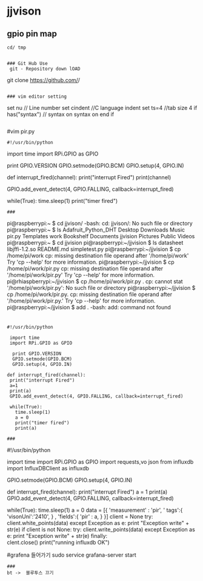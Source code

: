 # jjvison

## gpio pin map
```
cd/ tmp


### Git Hub Use
 git - Repository down lOAD
  ```
  git clone https://github.com/<user name>/<repository name>
  ```
  
  ### vim editor setting
  ```
  set nu  // Line number
  set cindent //C language indent
  set ts=4  //tab size 4
  if has("syntax")  // syntax on
    syntax on
   end if
   ```
```
   #vim pir.py

    #!/usr/bin/python
  
  import time
import RPi.GPIO as GPIO
 
 print GPIO.VERSION
  GPIO.setmode(GPIO.BCM)
 GPIO.setup(4, GPIO.IN)

 def interrupt_fired(channel):
     print("interrupt Fired")
    print(channel)

GPIO.add_event_detect(4, GPIO.FALLING, callback=interrupt_fired)
 
while(True):
  time.sleep(1)
     print("timer fired")
 
 ```
 ###
 ```
 pi@raspberrypi:~ $ cd jjvison/
-bash: cd: jjvison/: No such file or directory
pi@raspberrypi:~ $ ls
Adafruit_Python_DHT  Desktop    Downloads  Music     pir.py  Templates  work
Bookshelf            Documents  jjvision   Pictures  Public  Videos
pi@raspberrypi:~ $ cd jjvision
pi@raspberrypi:~/jjvision $ ls
datasheet  libjffi-1.2.so  README.md  simpletest.py
pi@raspberrypi:~/jjvision $ cp /home/pi/work
cp: missing destination file operand after '/home/pi/work'
Try 'cp --help' for more information.
pi@raspberrypi:~/jjvision $ cp /home/pi/work/pir.py
cp: missing destination file operand after '/home/pi/work/pir.py'
Try 'cp --help' for more information.
pi@rhiaspberrypi:~/jjvision $ cp /home/pi/work/pir.py .
cp: cannot stat '/home/pi/work/pir.py': No such file or directory
pi@raspberrypi:~/jjvision $ cp /home/pi/work/pir.py.
cp: missing destination file operand after '/home/pi/work/pir.py.'
Try 'cp --help' for more information.
pi@raspberrypi:~/jjvision $ add .
-bash: add: command not found
```
```
###
```
#!/usr/bin/python

 import time
 import RPi.GPIO as GPIO
 
  print GPIO.VERSION
  GPIO.setmode(GPIO.BCM)
  GPIO.setup(4, GPIO.IN)

def interrupt_fired(channel):
 print("interrupt Fired")
 a=1
 print(a)
 GPIO.add_event_detect(4, GPIO.FALLING, callback=interrupt_fired)
 
 while(True):
   time.sleep(1)
   a = 0
   print("timer fired")
   print(a)
   `````
   ```
   ###
   ```
   #!/usr/bin/python
  
 import time
import RPi.GPIO as GPIO
 import requests,vo json
  from influxdb import InfluxDBClient as influxdb
 
 GPIO.setmode(GPIO.BCM)
 GPIO.setup(4, GPIO.IN)

 def interrupt_fired(channel):
     print("interrupt Fired")
     a = 1
   print(a)
  GPIO.add_event_detect(4, GPIO.FALLING, callback=interrupt_fired)
 
  while(True):
    time.sleep(1)
     a = 0
      data = [{
         'measurement' : 'pir',
        ' tags':{
            'visonUni':'2410',
             } ,
         'fields':{
            'pir' : a,
            }
         }]
     client = None
     try:
         client.white_points(data)
    except Exception as e:
          print "Exception write" + str(e)
    if client is not None:
         try:
             client.write_points(data)
        except Exception as e:
            print "Exception write" + str(e)
               finally:                   
 clent.close()
 print("running influxdb OK")


#grafena 들어가기
 sudo service grafana-server start
 
 ```
 ### 
 bt ->  블루투스 끄기

